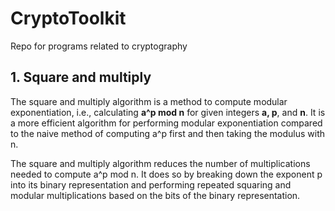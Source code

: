 # CryptoToolkit
Repo for programs related to cryptography

## 1. Square and multiply
 The square and multiply algorithm is a method to compute modular exponentiation, i.e., calculating __a^p mod n__ for given integers __a, p__, and __n__. It is a more efficient algorithm for performing modular exponentiation compared to the naive method of computing a^p first and then taking the modulus with n.

The square and multiply algorithm reduces the number of multiplications needed to compute a^p mod n. It does so by breaking down the exponent p into its binary representation and performing repeated squaring and modular multiplications based on the bits of the binary representation.

